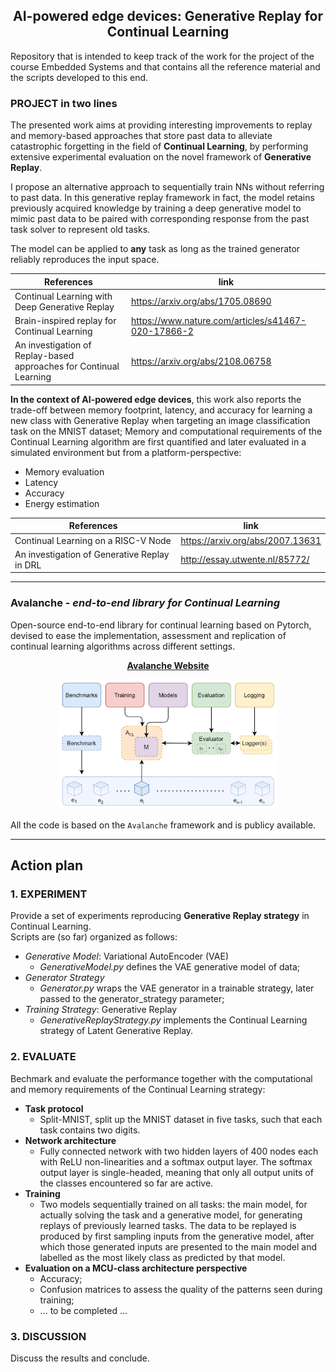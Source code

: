 <div align="center">
    
## AI-powered edge devices: Generative Replay for Continual Learning
</div>
Repository that is intended to keep track of the work for the project of the course Embedded Systems and that contains all the reference material and the scripts developed to this end.

### PROJECT in two lines
The presented work aims at providing interesting improvements to replay and memory-based approaches that store past data to alleviate catastrophic forgetting in the field of **Continual Learning**, by performing extensive experimental evaluation on the novel framework of **Generative Replay**. 

I propose an alternative approach to sequentially train NNs without referring to past data. In this generative replay framework in fact, the model retains previously acquired knowledge by training a deep generative model to mimic past data to be paired with corresponding response from the past task solver to represent old tasks.

The model can be applied to **any** task as long as the trained generator reliably reproduces the input space.

References                                             | link         
-------------------------------------------------------|---------------------------------
Continual Learning with Deep Generative Replay              | https://arxiv.org/abs/1705.08690
Brain-inspired replay for Continual Learning                | https://www.nature.com/articles/s41467-020-17866-2
An investigation of Replay-based approaches for Continual Learning | https://arxiv.org/abs/2108.06758

**In the context of AI-powered edge devices**, this work also reports the trade-off between memory footprint, latency, and accuracy for learning a new class with Generative Replay when targeting an image classification task on the MNIST dataset; Memory and computational requirements of the Continual Learning algorithm are first quantified and later evaluated in a simulated environment but from a platform-perspective:
- Memory evaluation
- Latency
- Accuracy
- Energy estimation

References                                             | link         
-------------------------------------------------------|---------------------------------
Continual Learning on a RISC-V Node                    | https://arxiv.org/abs/2007.13631
An investigation of Generative Replay in DRL           | http://essay.utwente.nl/85772/

***

### Avalanche - *end-to-end library for Continual Learning*
Open-source end-to-end library for continual learning based on Pytorch, devised to ease the implementation, assessment and replication of continual learning algorithms across different settings.

<div align="center">
  
**[Avalanche Website](https://avalanche.continualai.org)**

<img src="avalanche_library.png" alt="drawing" style="width:350px;"/>
</div>

All the code is based on the `Avalanche` framework and is publicy available.
***

## Action plan

### 1. EXPERIMENT
Provide a set of experiments reproducing **Generative Replay strategy** in Continual Learning.  
Scripts are (so far) organized as follows:
 - *Generative Model*: Variational AutoEncoder (VAE) 
   - *GenerativeModel.py* defines the VAE generative model of data;
 - *Generator Strategy*
   - *Generator.py* wraps the VAE generator in a trainable strategy, later passed to the generator_strategy parameter;
 - *Training Strategy*: Generative Replay 
   - *GenerativeReplayStrategy.py* implements the Continual Learning strategy of Latent Generative Replay.
   
### 2. EVALUATE

Bechmark and evaluate the performance together with the computational and memory requirements of the Continual Learning strategy:
- **Task protocol**
  - Split-MNIST, split up the MNIST dataset in five tasks, such that each task contains two digits.
- **Network architecture**
  - Fully connected network with two hidden layers of 400 nodes each with ReLU non-linearities and a softmax output layer. The softmax output layer is single-headed, meaning that only all output units of the classes encountered so far are active.
- **Training**
  - Two models sequentially trained on all tasks: the main model, for actually solving the task and a generative model, for generating replays of previously learned tasks. The data to be replayed is produced by first sampling inputs from the generative model, after which those generated inputs are presented to the main model and labelled as the most likely class as predicted by that model.
- **Evaluation on a MCU-class architecture perspective**
  - Accuracy;
  - Confusion matrices to assess the quality of the patterns seen during training;
  - ... to be completed ...
### 3. DISCUSSION
Discuss the results and conclude.
